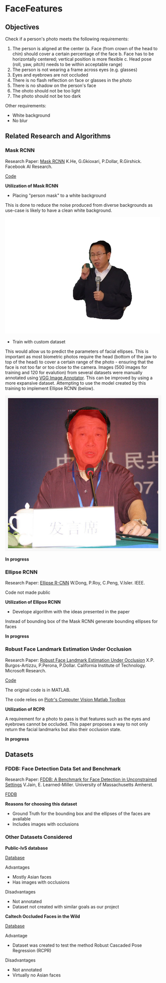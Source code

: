# FaceFeatures

## Objectives 

Check if a person's photo meets the following requirements:
1. The person is aligned at the center 
    (a. Face (from crown of the head to chin) should cover a certain percentage of the face
    b. Face has to be horizontally centered; vertical position is more flexible
    c. Head pose (roll, yaw, pitch) needs to be within acceptable range)
2. The person is not wearing a frame across eyes (e.g. glasses)
3. Eyes and eyebrows are not occluded 
4. There is no flash reflection on face or glasses in the photo 
5. There is no shadow on the person's face
6. The ohoto should not be too light 
7. The photo should not be too dark

Other requirements:
- White background
- No blur

## Related Research and Algorithms

### Mask RCNN

Research Paper: [Mask RCNN](https://arxiv.org/pdf/1703.06870.pdf) K.He, G.Gkioxari, P.Dollar, R.Girshick. Facebook AI Research. 

[Code](https://github.com/matterport/Mask_RCNN)

**Utilization of Mask RCNN**

- Placing "person mask" to a white background

This is done to reduce the noise produced from diverse backgrounds as use-case is likely to have a clean white background.

![Image of Removed Background](/RemoveBackground/works1.jpg)

- Train with custom dataset

This would allow us to predict the parameters of facial ellipses. This is important as most biometric photos require the head (bottom of the jaw to top of the head) to cover a certain range of the photo - ensuring that the face is not too far or too close to the camera. Images (500 images for training and 120 for evalution) from several datasets were manually annotated using [VGG Image Annotator](https://www.robots.ox.ac.uk/~vgg/software/via/). This can be improved by using a more expansive dataset. Attempting to use the model created by this training to implement Ellipse RCNN (below). 

![Image of face mask](/FaceEllipsesFDDB/face_mask.jpeg)

**In progress**


### Ellipse RCNN

Research Paper: [Ellipse R-CNN](https://arxiv.org/pdf/2001.11584.pdf) W.Dong, P.Roy, C.Peng, V.Isler. IEEE.

Code not made public


**Utilization of Ellipse RCNN**

- Develope algorithm with the ideas presented in the paper 

Instead of bounding box of the Mask RCNN generate bounding ellipses for faces

**In progress**


### Robust Face Landmark Estimation Under Occlusion

Research Paper: [Robust Face Landmark Estimation Under Occlusion](http://www.vision.caltech.edu/xpburgos/papers/ICCV13%20Burgos-Artizzu.pdf) X.P. Burgos-Artizzu, P.Perona, P.Dollar. California Institute of Technology. Microsoft Research. 

[Code](http://www.vision.caltech.edu/xpburgos/ICCV13/#code)

The original code is in MATLAB.

The code relies on [Piotr's Computer Vision Matlab Toolbox](http://pdollar.github.io/toolbox/)

**Utilization of RCPR**

A requirement for a photo to pass is that features such as the eyes and eyebrows cannot be occluded. This paper proposes a way to not only return the facial landmarks but also their occlusion state. 

**In progress**

## Datasets

### FDDB: Face Detection Data Set and Benchmark 

Research Paper: [FDDB: A Benchmark for Face Detection in Unconstrained Settings](http://vis-www.cs.umass.edu/fddb/fddb.pdf) V.Jain, E. Learned-Miller. University of Massachusetts Amherst. 

[FDDB](http://vis-www.cs.umass.edu/fddb/)

**Reasons for choosing this dataset**

- Ground Truth for the bounding box and the ellipses of the faces are available
- Includes images with occlusions

### Other Datasets Considered

**Public-IvS database**

[Database](http://www.cbsr.ia.ac.cn/users/xiangyuzhu/projects/LBL/main.htm)

Advantages
- Mostly Asian faces
- Has images with occlusions

Disadvantages
- Not annotated
- Dataset not created with similar goals as our project 

**Caltech Occluded Faces in the Wild**

[Database](http://www.vision.caltech.edu/xpburgos/ICCV13/)

Advantage
- Dataset was created to test the method Robust Cascaded Pose Regression (RCPR)

Disadvantages
- Not annotated
- Virtually no Asian faces 


